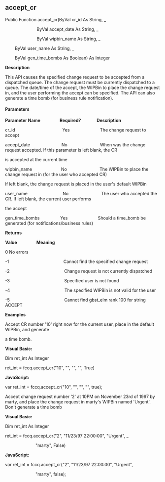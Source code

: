 accept_cr
---------

Public Function accept_cr(ByVal cr_id As String, _

                          ByVal accept_date As String, _

                          ByVal wipbin_name As String, _

        ByVal user_name As String, _

        ByVal gen_time_bombs As Boolean) As Integer

**Description**

This API causes the specified change request to be accepted from a dispatched queue. The change request must be currently dispatched to a queue. The date/time of the accept, the WIPBin to place the change request in, and the user performing the accept can be specified. The API can also generate a time bomb (for business rule notification).

#### Parameters
**Parameter Name**                **Required?**             **Description**

cr_id                                       Yes                         The change request to accept

accept_date                          No                           When was the change request accepted. If this parameter is left blank, the CR

is accepted at the current time

wipbin_name                        No                           The WIPBin to place the change request in (for the user who accepted CR)

If left blank, the change request is placed in the user's default WIPBin

user_name                             No                           The user who accepted the CR. If left blank, the current user performs

the accept

gen_time_bombs                 Yes                         Should a time_bomb be generated (for notifications/business rules)

**Returns**

**Value**                **Meaning**

0 No errors

-1                                             Cannot find the specified change request

-2                                             Change request is not currently dispatched

-3                                             Specified user is not found

-4                                             The specified WIPBin is not valid for the user

-5                                             Cannot find gbst_elm rank 100 for string ACCEPT

**Examples**

 Accept CR number '10' right now for the current user, place in the default WIPBin, and generate

a time bomb.

**Visual Basic:**

Dim ret_int As Integer

ret_int = fccq.accept_cr("10", "", "", "", True)

**JavaScript:**

var ret_int = fccq.accept_cr("10", "", "", "", true);

 Accept change request number '2' at 10PM on November 23rd of 1997 by marty, and place the change request in marty's WIPBin named 'Urgent'. Don't generate a time bomb

**Visual Basic:**

Dim ret_int As Integer

ret_int = fccq.accept_cr("2", "11/23/97 22:00:00", "Urgent", _

                         "marty", False)

**JavaScript:**

var ret_int = fccq.accept_cr("2", "11/23/97 22:00:00", "Urgent",

                         "marty", false);